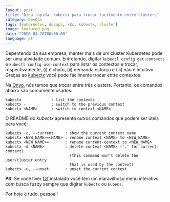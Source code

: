 ```yaml
---
layout: post
title: "Dica rápida: kubectx para trocar facilmente entre clusters"
category: DevOps
tags: [kubernetes, devops, k8s, kubectx, cluster]
image: featured.png
date: "2020-03-28T00:00:00"
language: pt
---
```


Depentendo da sua empresa, manter mais de um cluster Kubernetes pode ser uma atividade comum. Entretando, digitar `kubectl config get-contexts` e `kubectl config use-context` para listar os contextos e trocar, respectivamente, (i) é chato, (ii) demanda esforço e (iii) não é intuitivo. Graças ao [kubectx](https://github.com/ahmetb/kubectx/) você pode facilmente trocar entre contextos.

Na [Onyo](http://onyo.com/), nós temos que trocar entre três clusters. Portanto, os comandos abaixo são comumente usados:

```
kubectx             : list the contexts
kubectx -           : switch to the previous context
kubectx <NAME>      : switch to context <NAME>
```

O README do _kubectx_ apresenta outros comandos que podem ser úteis para você:

```
kubectx -c, --current     : show the current context name
kubectx <NEW_NAME>=<NAME> : rename context <NAME> to <NEW_NAME>
kubectx <NEW_NAME>=.      : rename current-context to <NEW_NAME>
kubectx -d <NAME>         : delete context <NAME> ('.' for current-context)
                            (this command won't delete the user/cluster entry
                            that is used by the context)
kubectx -u, --unset       : unset the current context
```

**PS:** Se você tiver [fzf](https://github.com/junegunn/fzf) instalado você tem um maravilhoso menu interativo com busca fuzzy sempre que digitar `kubectx` ou `kubens`.

Por hoje é tudo, pessoal!

